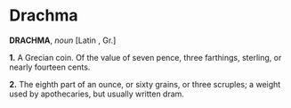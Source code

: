 # Drachma

**DRACHMA**, _noun_ \[Latin , Gr.\]

**1.** A Grecian coin. Of the value of seven pence, three farthings, sterling, or nearly fourteen cents.

**2.** The eighth part of an ounce, or sixty grains, or three scruples; a weight used by apothecaries, but usually written dram.